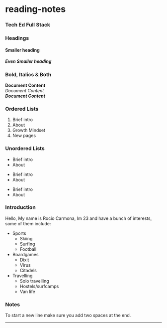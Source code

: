 # reading-notes

### Tech Ed Full Stack

### Headings 
#### Smaller heading
##### Even Smaller heading

### Bold, Italics & Both

**Document Content**  
*Document Content*  
_**Document Content**_  


### Ordered Lists
1. Brief intro
2. About
3. Growth Mindset
4. New pages

### Unordered Lists
- Brief intro
- About

* Brief intro
* About

+ Brief intro
+ About


### Introduction
Hello, My name is Rocio Carmona, Im 23 and have a bunch of interests, some of them include:
* Sports
  * Skiing
  * Surfing
  * Football
* Boardgames
  * Dixit
  * Virus
  * Citadels
* Travelling
  * Solo travelling
  * Hostels/surfcamps
  * Van life


### Notes
To start a new line make sure you add two spaces at the end.

***
